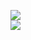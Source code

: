 [![](https://img.shields.io/badge/Made%20With-Github%20Spray-lightgrey.svg?style=for-the-badge&logo=github)](https://github.com/Annihil/github-spray#11817)  
[![](https://i.imgur.com/2DrTn0Z.gif)](https://github.com/Annihil/github-spray)